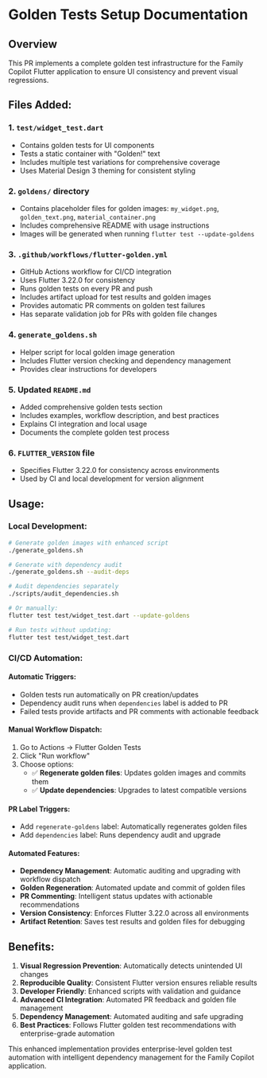 # Golden Tests Setup Documentation

## Overview

This PR implements a complete golden test infrastructure for the Family Copilot Flutter application to ensure UI consistency and prevent visual regressions.

## Files Added:

### 1. `test/widget_test.dart`
- Contains golden tests for UI components
- Tests a static container with "Golden!" text
- Includes multiple test variations for comprehensive coverage
- Uses Material Design 3 theming for consistent styling

### 2. `goldens/` directory
- Contains placeholder files for golden images: `my_widget.png`, `golden_text.png`, `material_container.png`
- Includes comprehensive README with usage instructions
- Images will be generated when running `flutter test --update-goldens`

### 3. `.github/workflows/flutter-golden.yml`
- GitHub Actions workflow for CI/CD integration
- Uses Flutter 3.22.0 for consistency
- Runs golden tests on every PR and push
- Includes artifact upload for test results and golden images
- Provides automatic PR comments on golden test failures
- Has separate validation job for PRs with golden file changes

### 4. `generate_goldens.sh`
- Helper script for local golden image generation
- Includes Flutter version checking and dependency management
- Provides clear instructions for developers

### 5. Updated `README.md`
- Added comprehensive golden tests section
- Includes examples, workflow description, and best practices
- Explains CI integration and local usage
- Documents the complete golden test process

### 6. `FLUTTER_VERSION` file
- Specifies Flutter 3.22.0 for consistency across environments
- Used by CI and local development for version alignment

## Usage:

### Local Development:
```bash
# Generate golden images with enhanced script
./generate_goldens.sh

# Generate with dependency audit
./generate_goldens.sh --audit-deps

# Audit dependencies separately
./scripts/audit_dependencies.sh

# Or manually:
flutter test test/widget_test.dart --update-goldens

# Run tests without updating:
flutter test test/widget_test.dart
```

### CI/CD Automation:

#### Automatic Triggers:
- Golden tests run automatically on PR creation/updates
- Dependency audit runs when `dependencies` label is added to PR
- Failed tests provide artifacts and PR comments with actionable feedback

#### Manual Workflow Dispatch:
1. Go to Actions → Flutter Golden Tests
2. Click "Run workflow"
3. Choose options:
   - ✅ **Regenerate golden files**: Updates golden images and commits them
   - ✅ **Update dependencies**: Upgrades to latest compatible versions

#### PR Label Triggers:
- Add `regenerate-goldens` label: Automatically regenerates golden files
- Add `dependencies` label: Runs dependency audit and upgrade

#### Automated Features:
- **Dependency Management**: Automatic auditing and upgrading with workflow dispatch
- **Golden Regeneration**: Automated update and commit of golden files
- **PR Commenting**: Intelligent status updates with actionable recommendations
- **Version Consistency**: Enforces Flutter 3.22.0 across all environments
- **Artifact Retention**: Saves test results and golden files for debugging

## Benefits:

1. **Visual Regression Prevention**: Automatically detects unintended UI changes
2. **Reproducible Quality**: Consistent Flutter version ensures reliable results
3. **Developer Friendly**: Enhanced scripts with validation and guidance
4. **Advanced CI Integration**: Automated PR feedback and golden file management
5. **Dependency Management**: Automated auditing and safe upgrading
6. **Best Practices**: Follows Flutter golden test recommendations with enterprise-grade automation

This enhanced implementation provides enterprise-level golden test automation with intelligent dependency management for the Family Copilot application.